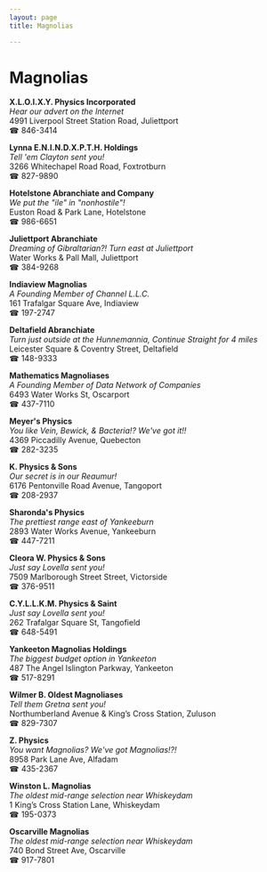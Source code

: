 ```yaml
---
layout: page 
title: Magnolias

---
```



# Magnolias


 **X.L.O.I.X.Y. Physics Incorporated**  
_Hear our advert on the Internet_  
4991 Liverpool Street Station Road, Juliettport  
☎ 846-3414

**Lynna E.N.I.N.D.X.P.T.H. Holdings**  
_Tell 'em Clayton sent you!_  
3266 Whitechapel Road Road, Foxtrotburn  
☎ 827-9890

**Hotelstone Abranchiate and Company**  
_We put the "ile" in "nonhostile"!_  
Euston Road & Park Lane, Hotelstone  
☎ 986-6651

**Juliettport Abranchiate**  
_Dreaming of Gibraltarian?! 
Turn east at Juliettport_  
Water Works & Pall Mall, Juliettport  
☎ 384-9268

**Indiaview Magnolias**  
_A Founding Member of Channel L.L.C._  
161 Trafalgar Square Ave, Indiaview  
☎ 197-2747

**Deltafield Abranchiate**  
_Turn just outside at the Hunnemannia, Continue Straight for 4 miles_  
Leicester Square & Coventry Street, Deltafield  
☎ 148-9333

**Mathematics Magnoliases**  
_A Founding Member of Data Network of Companies_  
6493 Water Works St, Oscarport  
☎ 437-7110

**Meyer's Physics**  
_You like Vein, Bewick, & Bacteria!? We've got it!!_  
4369 Piccadilly Avenue, Quebecton  
☎ 282-3235

**K. Physics & Sons**  
_Our secret is in our Reaumur!_  
6176 Pentonville Road Avenue, Tangoport  
☎ 208-2937

**Sharonda's Physics**  
_The prettiest range east of Yankeeburn_  
2893 Water Works Avenue, Yankeeburn  
☎ 447-7211

**Cleora W. Physics & Sons**  
_Just say Lovella sent you!_  
7509 Marlborough Street Street, Victorside  
☎ 376-9511

**C.Y.L.L.K.M. Physics & Saint**  
_Just say Lovella sent you!_  
262 Trafalgar Square St, Tangofield  
☎ 648-5491

**Yankeeton Magnolias Holdings**  
_The biggest budget option in Yankeeton_  
487 The Angel Islington Parkway, Yankeeton  
☎ 517-8291

**Wilmer B. Oldest Magnoliases**  
_Tell them Gretna sent you!_  
Northumberland Avenue & King’s Cross Station, Zuluson  
☎ 829-7307

**Z. Physics**  
_You want Magnolias? We've got Magnolias!?!_  
8958 Park Lane Ave, Alfadam  
☎ 435-2367

**Winston L. Magnolias**  
_The oldest mid-range selection near Whiskeydam_  
1 King’s Cross Station Lane, Whiskeydam  
☎ 195-0373

**Oscarville Magnolias**  
_The oldest mid-range selection near Whiskeydam_  
740 Bond Street Ave, Oscarville  
☎ 917-7801

